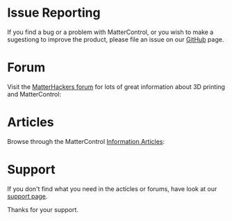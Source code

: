 
# Issue Reporting

If you find a bug or a problem with MatterControl, or you wish to make a sugestiong to improve the product, please file an issue on our [GitHub](https://github.com/MatterHackers/MatterControl) page.

# Forum

Visit the [MatterHackers forum](https://www.matterhackers.com/community) for lots of great information about 3D printing and MatterControl:

# Articles
Browse through the MatterControl [Information Articles](https://www.matterhackers.com/topic/mattercontrol):

# Support

If you don't find what you need in the acticles or forums, have look at our [support page](). 

Thanks for your support.